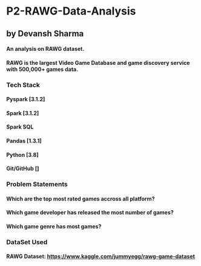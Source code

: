 # P2-RAWG-Data-Analysis
## by Devansh Sharma
#### An analysis on RAWG dataset.

#### RAWG is the largest Video Game Database and game discovery service with 500,000+ games data.

### Tech Stack
#### Pyspark [3.1.2]
#### Spark [3.1.2]
#### Spark SQL
#### Pandas [1.3.1]
#### Python [3.8]
#### Git/GitHub []
### Problem Statements
#### Which are the top most rated games accross all platform?
#### Which game developer has released the most number of games?
#### Which game genre has most games?


### DataSet Used
#### RAWG Dataset: https://www.kaggle.com/jummyegg/rawg-game-dataset


